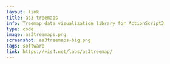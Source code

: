 ```yaml
---
layout: link
title: as3-treemaps
info: Treemap data visualization library for ActionScript3
type: code
image: as3treemaps.png
screenshot: as3treemaps-big.png
tags: software
link: https://vis4.net/labs/as3treemap/
---
```

